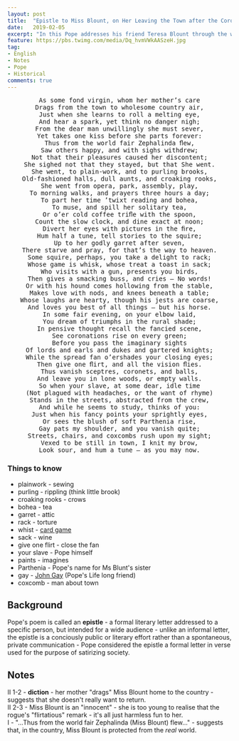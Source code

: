 ```yaml
---
layout: post
title:  "Epistle to Miss Blount, on Her Leaving the Town after the Coronation"
date:   2019-02-05
excerpt: "In this Pope addresses his friend Teresa Blount through the work and name of the early seventeenth century French poet and letter-writer Vincent de Voiture. "
feature: https://pbs.twimg.com/media/Dq_hvmVWkAASzeH.jpg
tag:
- English
- Notes
- Pope
- Historical
comments: true
---
```

<center><pre>
As some fond virgin, whom her mother’s care
Drags from the town to wholesome country air,
Just when she learns to roll a melting eye,
And hear a spark, yet think no danger nigh;
From the dear man unwillingly she must sever,
Yet takes one kiss before she parts forever:
Thus from the world fair Zephalinda ﬂew,
Saw others happy, and with sighs withdrew;
Not that their pleasures caused her discontent;
She sighed not that they stayed, but that She went.
She went, to plain-work, and to purling brooks,
Old-fashioned halls, dull aunts, and croaking rooks,
She went from opera, park, assembly, play,
To morning walks, and prayers three hours a day;
To part her time ’twixt reading and bohea,
To muse, and spill her solitary tea,
Or o’er cold coffee triﬂe with the spoon,
Count the slow clock, and dine exact at noon;
Divert her eyes with pictures in the ﬁre,
Hum half a tune, tell stories to the squire;
Up to her godly garret after seven,
There starve and pray, for that’s the way to heaven.
Some squire, perhaps, you take a delight to rack;
Whose game is whisk, whose treat a toast in sack;
Who visits with a gun, presents you birds,
Then gives a smacking buss, and cries — No words!
Or with his hound comes hollowing from the stable,
Makes love with nods, and knees beneath a table;
Whose laughs are hearty, though his jests are coarse,
And loves you best of all things — but his horse.
In some fair evening, on your elbow laid,
You dream of triumphs in the rural shade;
In pensive thought recall the fancied scene,
See coronations rise on every green;
Before you pass the imaginary sights
Of lords and earls and dukes and gartered knights;
While the spread fan o’ershades your closing eyes;
Then give one ﬂirt, and all the vision ﬂies.
Thus vanish sceptres, coronets, and balls,
And leave you in lone woods, or empty walls.
So when your slave, at some dear, idle time
(Not plagued with headaches, or the want of rhyme)
Stands in the streets, abstracted from the crew,
And while he seems to study, thinks of you:
Just when his fancy points your sprightly eyes,
Or sees the blush of soft Parthenia rise,
Gay pats my shoulder, and you vanish quite;
Streets, chairs, and coxcombs rush upon my sight;
Vexed to be still in town, I knit my brow,
Look sour, and hum a tune — as you may now.
</pre></center>

### Things to know
- plainwork - sewing
- purling - rippling (think little brook)
- croaking rooks - crows
- bohea - tea
- garret - attic
- rack - torture
- whist - [card game](https://www.bicyclecards.com/how-to-play/whist/)
- sack - wine
- give one flirt - close the fan 
- your slave - Pope himself
- paints - imagines
- Parthenia - Pope's name for Ms Blunt's sister
- gay - [John Gay](https://en.wikipedia.org/wiki/John_Gay) (Pope's Life long friend)
- coxcomb - man about town


## Background
 Pope's poem is called an **epistle** - a formal literary letter addressed to a specific person, but intended for a wide audience - unlike an informal letter, the epistle is a conciously public or literary effort rather than a spontaneous, private communication - Pope considered the epistle a formal letter in verse used for the purpose of satirizing society.

## Notes

II 1-2 - **diction** - her mother "drags" Miss Blount home to the country - suggests that she doesn't really want to return.  
II 2-3 - Miss Blount is an "innocent" - she is too young to realise that the rogue's "flirtatious" remark - it's all just harmless fun to her.  
I - "...Thus from the world fair Zephalinda (Miss Blount) flew..." - suggests that, in the country, Miss Blount is protected from the *real* world.  
